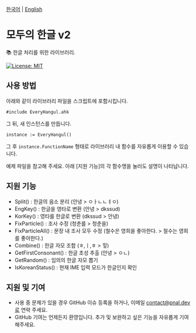 [한국어](/README/ko.md) | [English](/README/en.md)

# 모두의 한글 v2
📚 한글 처리를 위한 라이브러리.

[![License: MIT](https://img.shields.io/badge/License-MIT-yellow.svg)](https://opensource.org/licenses/MIT)

## 사용 방법
아래와 같이 라이브러리 파일을 스크립트에 포함시킵니다.
```
#include EveryHangul.ahk
```

그 뒤, 새 인스턴스를 만듭니다.

```
instance := EveryHangul()
```

그 후 `instance.FunctionName` 형태로 라이브러리 내 함수를 자유롭게 이용할 수 있습니다.

예제 파일을 참고해 주세요. 아래 [지원 기능]의 각 함수명을 눌러도 설명이 나타납니다.

## 지원 기능
* Split() : 한글의 음소 분리 (안녕 > ㅇㅏㄴㄴㅕㅇ)
* EngKey() : 한글을 영타로 변환 (안녕 > dkssud)
* KorKey() : 영타를 한글로 변환 (dkssud > 안녕)
* FixParticle() : 조사 수정 (청춘를 > 청춘을)
* FixParticleAll() : 문장 내 조사 모두 수정 (철수은 영희을 좋아한다. > 철수는 영희를 좋아한다.)
* Combine() : 한글 자모 조합 (ㅎ,ㅣ,ㅎ > 힣)
* GetFirstConsonant() : 한글 초성 추출 (안녕 > ㅇㄴ)
* GetRandom() : 임의의 한글 자모 뽑기
* IsKoreanStatus() : 현재 IME 입력 모드가 한글인지 확인

## 지원 및 기여
* 사용 중 문제가 있을 경우 GitHub 이슈 등록을 하거나, 이메일 contact@pnal.dev로 연락 주세요.
* GitHub 기여는 언제든지 환영입니다. 추가 및 보완하고 싶은 기능을 자유롭게 기여해주세요.
